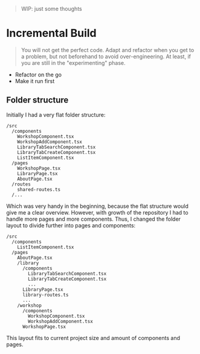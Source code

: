 > WIP: just some thoughts

# Incremental Build

> You will not get the perfect code. Adapt and refactor when you get to a problem, but not beforehand to avoid over-engineering. At least, if you are still in the "experimenting" phase.

- Refactor on the go
- Make it run first

## Folder structure

Initially I had a very flat folder structure:

```
/src
  /components
    WorkshopComponent.tsx
    WorkshopAddComponent.tsx
    LibraryTabSearchComponent.tsx
    LibraryTabCreateComponent.tsx
    ListItemComponent.tsx
  /pages
    WorkshopPage.tsx
    LibraryPage.tsx
    AboutPage.tsx
  /routes
    shared-routes.ts
  /...
```

Which was very handy in the beginning, because the flat structure would give me a clear overview.
However, with growth of the repository I had to handle more pages and more components. Thus, I changed the folder layout to divide further into pages and components:

```
/src
  /components
    ListItemComponent.tsx
  /pages
    AboutPage.tsx
    /library
      /components
        LibraryTabSearchComponent.tsx
        LibraryTabCreateComponent.tsx
        ...
      LibraryPage.tsx
      library-routes.ts
      ...
    /workshop
      /components
        WorkshopComponent.tsx
        WorkshopAddComponent.tsx
      WorkshopPage.tsx
```

This layout fits to current project size and amount of components and pages.
